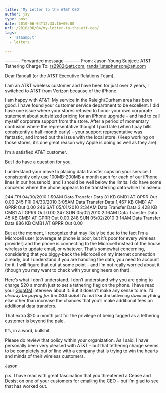 ```yaml
---
title: 'My Letter to the AT&T CEO'
author: jay
type: post
date: 2010-06-04T12:33:16+00:00
url: /2010/06/04/my-letter-to-the-att-ceo/
tags:
  - 'at&amp;t'
  - letters

---
```

———- Forwarded message ———- From: Jason Young Subject: AT&T Tethering Charge To: rs2982@att.com, randall.stephenson@att.com

Dear Randall (or the AT&T Executive Relations Team),

I am an AT&T wireless customer and have been for just over 2 years, I switched to AT&T from Verizon because of the iPhone.

I am happy with AT&T. My service in the Raleigh/Durham area has been good. I have found your customer service department to be excellent. I did have one issue where your stores refused to honor your own corporate statement about subsidized pricing for an iPhone upgrade &#8211; and had to call myself corporate support from the store. After a period of momentary confusion where the representative thought I paid late (when I pay bills consistently a half-month early) &#8211; your support representative was fantastic, and ironed out the issue with the local store. (Keep working on those stores, it’s one great reason why Apple is doing as well as they are).

I’m a satisfied AT&T customer.

But I do have a question for you.

I understand your move to placing data transfer caps on your service. I consistently only use 100MB-200MB a month each for each of our iPhone lines in our household, and I should be well below the limits. I do have some concerns where the phone appears to be transferring data while I’m asleep:

244 FRI 04/30/2010 1:59AM Data Transfer Data 31 KB CMB1 AT GPRR Out 0.00 245 FRI 04/30/2010 3:05AM Data Transfer Data 1,467 KB CMB1 AT GPRR Out 0.00 246 SAT 05/01/2010 2:34AM Data Transfer Data 3,428 KB CMB1 AT GPRR Out 0.00 247 SUN 05/02/2010 2:16AM Data Transfer Data 45 KB CMB1 AT GPRR Out 0.00 248 SUN 05/02/2010 3:14AM Data Transfer Data 886 KB CMB1 AT GPRR Out 0.00

But at the moment, I recognize that may likely be due to the fact I’m a Microcell user (coverage at phone is poor, but it’s poor for every wireless provider) and the phone is connecting to the Microcell instead of the house wireless to update email, or whatever. That’s somewhat concerning, considering that you piggy-back the Microcell on my internet connection already, but I understand if you are handling the data, you need to account for it. I will figure that out at some point &#8211; and I’m not really worried about it (though you may want to check with your engineers on that).

Here’s what I don’t understand. I don’t understand why you are going to charge $20 a month just to set a tethering flag on the phone. I have read your [GigaOM][1] interview about it. But it doesn’t make any sense to me. I’d _already be paying for the 2GB data!_ It’s not like the tethering does anything else other than increase the chances that you’ll make additional fees on additional data transfers.

That extra $20 a month just for the privilege of being tagged as a tethering customer is beyond the pale.

It’s, in a word, bullshit.

Please do review that policy within your organization. As I said, I have personally been very pleased with AT&T &#8211; but that tethering charge seems to be completely out of line with a company that is trying to win the hearts and minds of their wireless customers.

Jason

p.s. I have read with great fascination that you threatened a Cease and Desist on one of your customers for emailing the CEO &#8211; but I’m glad to see that has worked out.

 [1]: http://gigaom.com/2010/06/02/att-explains-its-pricing-change-its-all-about-value/